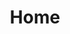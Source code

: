 ---
html_title: Home
layout: 2006_home
old_website: true
permalink: /176.html
published: true
title: Home
---